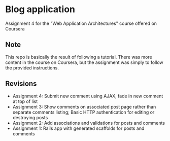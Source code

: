 # Blog application #
Assignment 4 for the "Web Application Architectures" course offered on Coursera

## Note ##
This repo is basically the result of following a tutorial. There was more content in the course on Coursera, but the assignment was simply to follow the provided instructions.

## Revisions ##
* Assignment 4: Submit new comment using AJAX, fade in new comment at top of list
* Assignment 3: Show comments on associated post page rather than separate comments listing; Basic HTTP authentication for editing or destroying posts
* Assignment 2: Add associations and validations for posts and comments
* Assignment 1: Rails app with generated scaffolds for posts and comments